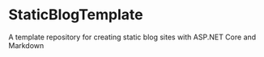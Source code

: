 # StaticBlogTemplate
A template repository for creating static blog sites with ASP.NET Core and Markdown
